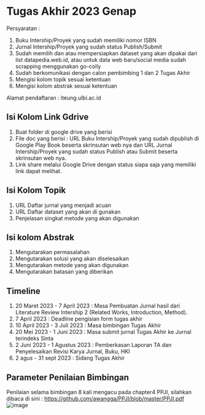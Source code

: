 # Tugas Akhir 2023 Genap

Persyaratan :
1. Buku Intership/Proyek yang sudah memiliki nomor ISBN
2. Jurnal Intership/Proyek yang sudah status Publish/Submit
3. Sudah memilih dan atau mempersiapkan dataset yang akan dipakai dari list datapedia.web.id, atau untuk data web baru/social media sudah scrapping menggunakan go-colly
4. Sudah berkomunikasi dengan calon pembimbing 1 dan 2 Tugas Akhir
5. Mengisi kolom topik sesuai ketentuan
6. Mengisi kolom abstrak sesuai ketentuan

Alamat pendaftaran : iteung.ulbi.ac.id

## Isi Kolom Link Gdrive

1. Buat folder di google drive yang berisi
2. File doc yang berisi : URL Buku Intership/Proyek yang sudah dipublish di Google Play Book beserta skrinsutan web nya dan URL Jurnal Intership/Proyek yang sudah status Publish atau Submit beserta skrinsutan web nya.
3. Link share melalui Google Drive dengan status siapa saja yang memiliki link dapat melihat.

## Isi Kolom Topik

1. URL Daftar jurnal yang menjadi acuan
2. URL Daftar dataset yang akan di gunakan
3. Penjelasan singkat metode yang akan digunakan

## Isi kolom Abstrak

1. Mengutarakan permasalahan
2. Mengutarakan solusi yang akan diselesaikan
3. Mengutarakan metode yang akan digunakan
4. Mengutarakan batasan yang diberikan

## Timeline

1. 20 Maret 2023 - 7 April 2023 : Masa Pembuatan Jurnal hasil dari Literature Review Intership 2 (Related Works, Introduction, Method).
2. 7 April 2023 : Deadline pengisian form tugas akhir
3. 10 April 2023 - 3 Juli 2023 : Masa bimbingan Tugas Akhir
4. 20 Mei 2023 - 1 Juni 2023 : Masa submit jurnal Tugas Akhir ke Jurnal terindeks Sinta
5. 2 Juni 2023 - 1 Agustus 2023 : Pemberkasan Laporan TA dan Penyelesaikan Revisi Karya Jurnal, Buku, HKI
6. 2 agus - 31 sept 2023 : Sidang Tugas Akhir

## Parameter Penilaian Bimbingan

Penilaian selama bimbingan 8 kali mengacu pada chapter4 PPJI, silahkan dibaca di sini : https://github.com/awangga/PPJI/blob/master/PPJI.pdf
![image](https://user-images.githubusercontent.com/11188109/224650473-d5ed23d2-a152-4850-a8f3-2b9553695fa7.png)
